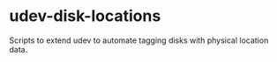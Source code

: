 # udev-disk-locations
Scripts to extend udev to automate tagging disks with physical location data.  
